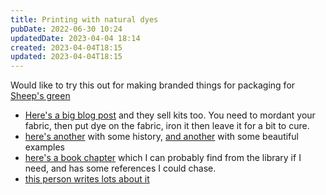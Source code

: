 ```yaml
---
title: Printing with natural dyes
pubDate: 2022-06-30 10:24
updatedDate: 2023-04-04 18:14
created: 2023-04-04T18:15
updated: 2023-04-04T18:15
---
```


Would like to try this out for making branded things for packaging for [Sheep's green](https://www.sheepsgreencrafts.co.uk)

- [Here's a big blog post](https://www.sat-su-ma.studio/blogs/tips-and-ideas-on-natural-dyeing/printing-with-natural-dyes) and they sell kits too. You need to mordant your fabric, then put dye on the fabric, iron it then leave it for a bit to cure.
- [here's another](https://www.suzannedekel.com/post/printing-with-natural-dyes) with some history, [and another](https://www.jennydean.co.uk/printing-and-painting-with-natural-dye-extracts/) with some beautiful examples
- [here's a book chapter](https://link.springer.com/chapter/10.1007/978-3-030-38545-3_1) which I can probably find from the library if I need, and has some references I could chase.
- [this person writes lots about it](https://dancewithcolour.com/tag/natural-dye-printing/)
